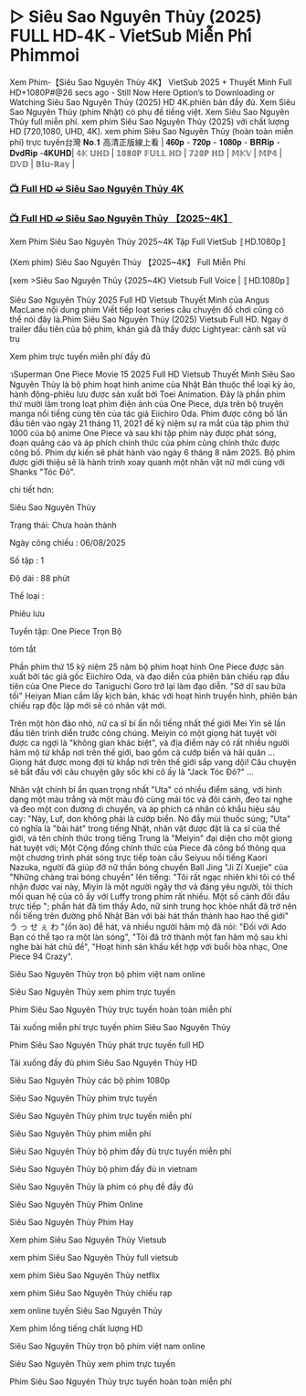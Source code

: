 # ▷ Siêu Sao Nguyên Thủy (2025) 𝖥𝖴𝖫𝖫 𝖧𝖣-𝟦𝖪 - 𝖵𝗂𝖾𝗍𝖲𝗎𝖻 𝖬𝗂𝖾̂̃𝗇 𝖯𝗁𝗂́ 𝖯𝗁𝗂𝗆𝗆𝗈𝗂

Xem Phim-【Siêu Sao Nguyên Thủy 4K】 VietSub 2025 + Thuyết Minh Full HD+1080P#@26 secs ago - Still Now Here Option’s to Downloading or Watching Siêu Sao Nguyên Thủy (2025) HD 4K.phiên bản đầy đủ. Xem Siêu Sao Nguyên Thủy (phim Nhật) có phụ đề tiếng việt. Xem Siêu Sao Nguyên Thủy full miễn phí. xem phim Siêu Sao Nguyên Thủy (2025) với chất lượng HD [720,1080, UHD, 4K]. xem phim Siêu Sao Nguyên Thủy (hoàn toàn miễn phí) trực tuyến台灣 𝐍𝐨.𝟏 高清正版線上看 | 𝟒𝟔𝟎𝐩 - 𝟕𝟐𝟎𝐩 - 𝟏𝟎𝟖𝟎𝐩 - 𝐁𝐑𝐑𝐢𝐩 - 𝐃𝐯𝐝𝐑𝐢𝐩 -𝟒𝐊𝐔𝐇𝐃| 𝟜𝕂 𝕌ℍ𝔻 | 𝟙𝟘𝟠𝟘ℙ 𝔽𝕌𝕃𝕃 ℍ𝔻 | 𝟟𝟚𝟘ℙ ℍ𝔻 | 𝕄𝕂𝕍 | 𝕄ℙ𝟜 | 𝔻𝕍𝔻 | 𝔹𝕝𝕦-ℝ𝕒𝕪 |

### [📺 Full HD ➫️ Siêu Sao Nguyên Thủy 4K](https://t.co/1YrYGWM2HW)

### [📺 Full HD ➫️ Siêu Sao Nguyên Thủy 【2025~4K】](https://t.co/1YrYGWM2HW)

Xem Phim Siêu Sao Nguyên Thủy 2025~4K Tập Full VietSub 〚HD.1080p〛

(Xem phim) Siêu Sao Nguyên Thủy 【2025~4K】 Full Miễn Phí

[xem >Siêu Sao Nguyên Thủy {2025~4K} Vietsub Full Voice | 〚HD.1080p〛

Siêu Sao Nguyên Thủy 2025 Full HD Vietsub Thuyết Minh của Angus MacLane nội dung phim Viết tiếp loạt series câu chuyện đồ chơi cũng có thể nói đây là.Phim Siêu Sao Nguyên Thủy (2025) Vietsub Full HD. Ngay ở trailer đầu tiên của bộ phim, khán giả đã thấy được Lightyear: cảnh sát vũ trụ

Xem phim trực tuyến miễn phí đầy đủ

วSuperman One Piece Movie 15 2025 Full HD Vietsub Thuyết Minh Siêu Sao Nguyên Thủy là bộ phim hoạt hình anime của Nhật Bản thuộc thể loại kỳ ảo, hành động-phiêu lưu được sản xuất bởi Toei Animation. Đây là phần phim thứ mười lăm trong loạt phim điện ảnh của One Piece, dựa trên bộ truyện manga nổi tiếng cùng tên của tác giả Eiichiro Oda. Phim được công bố lần đầu tiên vào ngày 21 tháng 11, 2021 để kỷ niệm sự ra mắt của tập phim thứ 1000 của bộ anime One Piece và sau khi tập phim này được phát sóng, đoạn quảng cáo và áp phích chính thức của phim cũng chính thức được công bố. Phim dự kiến sẽ phát hành vào ngày 6 tháng 8 năm 2025. Bộ phim được giới thiệu sẽ là hành trình xoay quanh một nhân vật nữ mới cùng với Shanks "Tóc Đỏ".

chi tiết hơn:

Siêu Sao Nguyên Thủy

Trạng thái: Chưa hoàn thành

Ngày công chiếu : 06/08/2025

Số tập : 1

Độ dài : 88 phút

Thể loại :

Phiêu lưu

Tuyển tập: One Piece Trọn Bộ

tóm tắt

Phần phim thứ 15 kỷ niệm 25 năm bộ phim hoạt hình One Piece được sản xuất bởi tác giả gốc Eiichiro Oda, và đạo diễn của phiên bản chiếu rạp đầu tiên của One Piece do Taniguchi Goro trở lại làm đạo diễn. "Sở dĩ sau bữa tối" Heiyan Mian cầm lấy kịch bản, khác với hoạt hình truyền hình, phiên bản chiếu rạp độc lập mới sẽ có nhân vật mới.

Trên một hòn đảo nhỏ, nữ ca sĩ bí ẩn nổi tiếng nhất thế giới Mei Yin sẽ lần đầu tiên trình diễn trước công chúng. Meiyin có một giọng hát tuyệt vời được ca ngợi là "không gian khác biệt", và địa điểm này có rất nhiều người hâm mộ từ khắp nơi trên thế giới, bao gồm cả cướp biển và hải quân ... Giọng hát được mong đợi từ khắp nơi trên thế giới sắp vang dội! Câu chuyện sẽ bắt đầu với câu chuyện gây sốc khi cô ấy là "Jack Tóc Đỏ?" ...

Nhân vật chính bí ẩn quan trọng nhất "Uta" có nhiều điểm sáng, với hình dạng một màu trắng và một màu đỏ cùng mái tóc và đôi cánh, đeo tai nghe và đeo một con đường di chuyển, và áp phích cá nhân có khẩu hiệu sâu cay: "Này, Luf, don không phải là cướp biển. Nó đầy mùi thuốc súng; "Uta" có nghĩa là "bài hát" trong tiếng Nhật, nhân vật được đặt là ca sĩ của thế giới, và tên chính thức trong tiếng Trung là "Meiyin" đại diện cho một giọng hát tuyệt vời; Một Cộng đồng chính thức của Piece đã công bố thông qua một chương trình phát sóng trực tiếp toàn cầu Seiyuu nổi tiếng Kaori Nazuka, người đã giúp đỡ nữ thần bóng chuyền Ball Jing "Ji Zi Xuejie" của "Những chàng trai bóng chuyền" lên tiếng: "Tôi rất ngạc nhiên khi tôi có thể nhận được vai này, Miyin là một người ngây thơ và đáng yêu người, tôi thích mối quan hệ của cô ấy với Luffy trong phim rất nhiều. Một số cảnh đối đầu trực tiếp "; phần hát đã tìm thấy Ado, nữ sinh trung học khỏe nhất đã trở nên nổi tiếng trên đường phố Nhật Bản với bài hát thần thánh hao hao thế giới" う っ せ ぇ わ "(ồn ào) để hát, và nhiều người hâm mộ đã nói: "Đối với Ado Bạn có thể tạo ra một làn sóng", "Tôi đã trở thành một fan hâm mộ sau khi nghe bài hát chủ đề", "Hoạt hình sân khấu kết hợp với buổi hòa nhạc, One Piece 94 Crazy".

Siêu Sao Nguyên Thủy trọn bộ phim việt nam online

Siêu Sao Nguyên Thủy xem phim trực tuyến

Phim Siêu Sao Nguyên Thủy trực tuyến hoàn toàn miễn phí

Tải xuống miễn phí trực tuyến phim Siêu Sao Nguyên Thủy

Phim Siêu Sao Nguyên Thủy phát trực tuyến full HD

Tải xuống đầy đủ phim Siêu Sao Nguyên Thủy HD

Siêu Sao Nguyên Thủy các bộ phim 1080p

Siêu Sao Nguyên Thủy phim trực tuyến

Siêu Sao Nguyên Thủy phim trực tuyến miễn phí

Siêu Sao Nguyên Thủy phim miễn phí

Siêu Sao Nguyên Thủy bộ phim đầy đủ trực tuyến miễn phí

Siêu Sao Nguyên Thủy bộ phim đầy đủ in vietnam

Siêu Sao Nguyên Thủy là phim có phụ đề đầy đủ

Siêu Sao Nguyên Thủy Phim Online

Siêu Sao Nguyên Thủy Phim Hay

Xem phim Siêu Sao Nguyên Thủy Vietsub

xem phim Siêu Sao Nguyên Thủy full vietsub

xem phim Siêu Sao Nguyên Thủy netflix

xem phim Siêu Sao Nguyên Thủy chiếu rạp

xem online tuyến Siêu Sao Nguyên Thủy

Xem phim lồng tiếng chất lượng HD

Siêu Sao Nguyên Thủy trọn bộ phim việt nam online

Siêu Sao Nguyên Thủy xem phim trực tuyến

Phim Siêu Sao Nguyên Thủy trực tuyến hoàn toàn miễn phí
